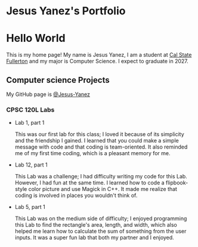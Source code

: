 # Jesus Yanez's Portfolio

# Hello World
This is my home page! My name is Jesus Yanez, I am a student at [Cal State Fullerton](http://www.fullerton.edu/) and my major is Computer Science. I expect to graduate in 2027.

## Computer science Projects

My GitHub page is [@Jesus-Yanez](https://github.com/Jesus-Yanez)

### CPSC 120L Labs
* Lab 1, part 1
  
  This was our first lab for this class; I loved it because of its simplicity and the friendship I gained. I learned that you could make a simple message with code and that coding is team-oriented. It also reminded me of my first time coding, which is a pleasant memory for me. 

* Lab 12, part 1
  
  This Lab was a challenge; I had difficulty writing my code for this Lab. However, I had fun at the same time. I learned how to code a flipbook-style color picture and use Magick in C++. It made me realize that coding is involved in places you wouldn't think of. 

* Lab 5, part 1
  
  This Lab was on the medium side of difficulty; I enjoyed programming this Lab to find the rectangle's area, length, and width, which also helped me learn how to calculate the sum of something from the user inputs. It was a super fun lab that both my partner and I enjoyed. 
